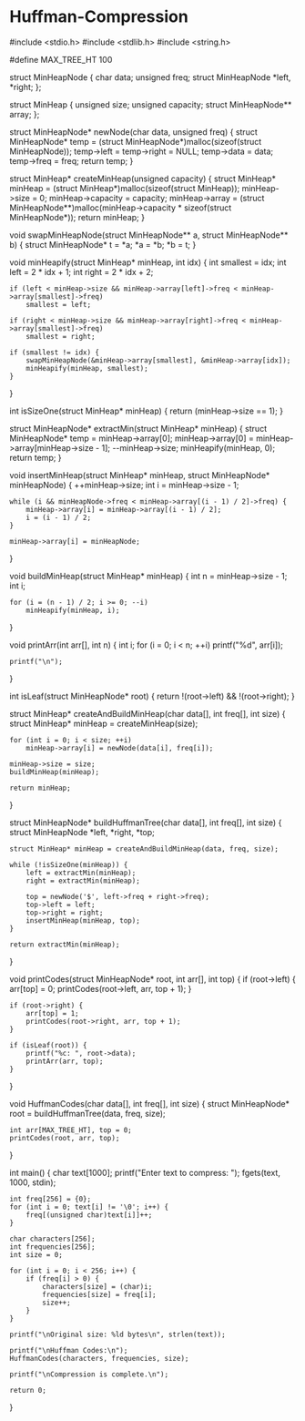 # Huffman-Compression

#include <stdio.h>
#include <stdlib.h>
#include <string.h>

#define MAX_TREE_HT 100

struct MinHeapNode {
    char data;
    unsigned freq;
    struct MinHeapNode *left, *right;
};

struct MinHeap {
    unsigned size;
    unsigned capacity;
    struct MinHeapNode** array;
};

struct MinHeapNode* newNode(char data, unsigned freq) {
    struct MinHeapNode* temp = (struct MinHeapNode*)malloc(sizeof(struct MinHeapNode));
    temp->left = temp->right = NULL;
    temp->data = data;
    temp->freq = freq;
    return temp;
}

struct MinHeap* createMinHeap(unsigned capacity) {
    struct MinHeap* minHeap = (struct MinHeap*)malloc(sizeof(struct MinHeap));
    minHeap->size = 0;
    minHeap->capacity = capacity;
    minHeap->array = (struct MinHeapNode**)malloc(minHeap->capacity * sizeof(struct MinHeapNode*));
    return minHeap;
}

void swapMinHeapNode(struct MinHeapNode** a, struct MinHeapNode** b) {
    struct MinHeapNode* t = *a;
    *a = *b;
    *b = t;
}

void minHeapify(struct MinHeap* minHeap, int idx) {
    int smallest = idx;
    int left = 2 * idx + 1;
    int right = 2 * idx + 2;

    if (left < minHeap->size && minHeap->array[left]->freq < minHeap->array[smallest]->freq)
        smallest = left;

    if (right < minHeap->size && minHeap->array[right]->freq < minHeap->array[smallest]->freq)
        smallest = right;

    if (smallest != idx) {
        swapMinHeapNode(&minHeap->array[smallest], &minHeap->array[idx]);
        minHeapify(minHeap, smallest);
    }
}

int isSizeOne(struct MinHeap* minHeap) {
    return (minHeap->size == 1);
}

struct MinHeapNode* extractMin(struct MinHeap* minHeap) {
    struct MinHeapNode* temp = minHeap->array[0];
    minHeap->array[0] = minHeap->array[minHeap->size - 1];
    --minHeap->size;
    minHeapify(minHeap, 0);
    return temp;
}

void insertMinHeap(struct MinHeap* minHeap, struct MinHeapNode* minHeapNode) {
    ++minHeap->size;
    int i = minHeap->size - 1;

    while (i && minHeapNode->freq < minHeap->array[(i - 1) / 2]->freq) {
        minHeap->array[i] = minHeap->array[(i - 1) / 2];
        i = (i - 1) / 2;
    }

    minHeap->array[i] = minHeapNode;
}

void buildMinHeap(struct MinHeap* minHeap) {
    int n = minHeap->size - 1;
    int i;

    for (i = (n - 1) / 2; i >= 0; --i)
        minHeapify(minHeap, i);
}

void printArr(int arr[], int n) {
    int i;
    for (i = 0; i < n; ++i)
        printf("%d", arr[i]);

    printf("\n");
}

int isLeaf(struct MinHeapNode* root) {
    return !(root->left) && !(root->right);
}

struct MinHeap* createAndBuildMinHeap(char data[], int freq[], int size) {
    struct MinHeap* minHeap = createMinHeap(size);

    for (int i = 0; i < size; ++i)
        minHeap->array[i] = newNode(data[i], freq[i]);

    minHeap->size = size;
    buildMinHeap(minHeap);

    return minHeap;
}

struct MinHeapNode* buildHuffmanTree(char data[], int freq[], int size) {
    struct MinHeapNode *left, *right, *top;

    struct MinHeap* minHeap = createAndBuildMinHeap(data, freq, size);

    while (!isSizeOne(minHeap)) {
        left = extractMin(minHeap);
        right = extractMin(minHeap);

        top = newNode('$', left->freq + right->freq);
        top->left = left;
        top->right = right;
        insertMinHeap(minHeap, top);
    }

    return extractMin(minHeap);
}

void printCodes(struct MinHeapNode* root, int arr[], int top) {
    if (root->left) {
        arr[top] = 0;
        printCodes(root->left, arr, top + 1);
    }

    if (root->right) {
        arr[top] = 1;
        printCodes(root->right, arr, top + 1);
    }

    if (isLeaf(root)) {
        printf("%c: ", root->data);
        printArr(arr, top);
    }
}

void HuffmanCodes(char data[], int freq[], int size) {
    struct MinHeapNode* root = buildHuffmanTree(data, freq, size);

    int arr[MAX_TREE_HT], top = 0;
    printCodes(root, arr, top);
}

int main() {
    char text[1000];
    printf("Enter text to compress: ");
    fgets(text, 1000, stdin);

    int freq[256] = {0};
    for (int i = 0; text[i] != '\0'; i++) {
        freq[(unsigned char)text[i]]++;
    }

    char characters[256];
    int frequencies[256];
    int size = 0;

    for (int i = 0; i < 256; i++) {
        if (freq[i] > 0) {
            characters[size] = (char)i;
            frequencies[size] = freq[i];
            size++;
        }
    }

    printf("\nOriginal size: %ld bytes\n", strlen(text));

    printf("\nHuffman Codes:\n");
    HuffmanCodes(characters, frequencies, size);

    printf("\nCompression is complete.\n");

    return 0;
}

